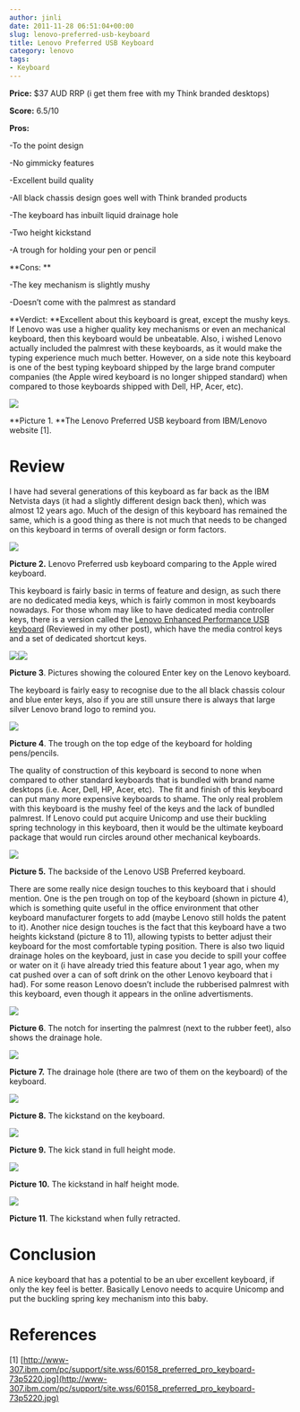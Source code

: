 ```yaml
---
author: jinli
date: 2011-11-28 06:51:04+00:00
slug: lenovo-preferred-usb-keyboard
title: Lenovo Preferred USB Keyboard
category: lenovo
tags:
- Keyboard
---
```


**Price:** $37 AUD RRP (i get them free with my Think branded desktops)

**Score:** 6.5/10

**Pros:**

-To the point design

-No gimmicky features

-Excellent build quality

-All black chassis design goes well with Think branded products

-The keyboard has inbuilt liquid drainage hole

-Two height kickstand

-A trough for holding your pen or pencil

**Cons: **

-The key mechanism is slightly mushy

-Doesn’t come with the palmrest as standard

**Verdict: **Excellent about this keyboard is great, except the mushy keys. If Lenovo was use a higher quality key mechanisms or even an mechanical keyboard, then this keyboard would be unbeatable. Also, i wished Lenovo actually included the palmrest with these keyboards, as it would make the typing experience much much better. However, on a side note this keyboard is one of the best typing keyboard shipped by the large brand computer companies (the Apple wired keyboard is no longer shipped standard) when compared to those keyboards shipped with Dell, HP, Acer, etc).


[![](http://thinkorama.files.wordpress.com/2011/08/60158_preferred_pro_keyboard-73p5220.jpg?w=395&h=224)](http://thinkorama.files.wordpress.com/2011/08/60158_preferred_pro_keyboard-73p5220.jpg)




**Picture 1. **The Lenovo Preferred USB keyboard from IBM/Lenovo website [1].





# **Review**


I have had several generations of this keyboard as far back as the IBM Netvista days (it had a slightly different design back then), which was almost 12 years ago. Much of the design of this keyboard has remained the same, which is a good thing as there is not much that needs to be changed on this keyboard in terms of overall design or form factors.


[![](http://thinkorama.files.wordpress.com/2011/08/img_0525.jpg?w=448&h=336)](http://thinkorama.files.wordpress.com/2011/08/img_0525.jpg)




**Picture 2.** Lenovo Preferred usb keyboard comparing to the Apple wired keyboard.


This keyboard is fairly basic in terms of feature and design, as such there are no dedicated media keys, which is fairly common in most keyboards nowadays. For those whom may like to have dedicated media controller keys, there is a version called the [Lenovo Enhanced Performance USB keyboard](http://shopap.lenovo.com/SEUILibrary/controller/e/auepp/StdAffinityPortal/en_AU/catalog.workflow:item.detail?GroupID=38&Code=73P2620&current-category-id=E9ADAEB6787146E29B78400A33E7FE8A&&hide_menu_area=yes) (Reviewed in my other post), which have the media control keys and a set of dedicated shortcut keys.


[![](http://thinkorama.files.wordpress.com/2011/08/img_0526.jpg?w=448&h=336)](http://thinkorama.files.wordpress.com/2011/08/img_0526.jpg)[![](http://thinkorama.files.wordpress.com/2011/08/img_0527.jpg?w=336&h=448)](http://thinkorama.files.wordpress.com/2011/08/img_0527.jpg)




**Picture 3**. Pictures showing the coloured Enter key on the Lenovo keyboard.


The keyboard is fairly easy to recognise due to the all black chassis colour and blue enter keys, also if you are still unsure there is always that large silver Lenovo brand logo to remind you.


[![](http://thinkorama.files.wordpress.com/2011/08/img_0528.jpg?w=448&h=336)](http://thinkorama.files.wordpress.com/2011/08/img_0528.jpg)




**Picture 4**. The trough on the top edge of the keyboard for holding pens/pencils.


The quality of construction of this keyboard is second to none when compared to other standard keyboards that is bundled with brand name desktops (i.e. Acer, Dell, HP, Acer, etc).  The fit and finish of this keyboard can put many more expensive keyboards to shame. The only real problem with this keyboard is the mushy feel of the keys and the lack of bundled palmrest. If Lenovo could put acquire Unicomp and use their buckling spring technology in this keyboard, then it would be the ultimate keyboard package that would run circles around other mechanical keyboards.


[![](http://thinkorama.files.wordpress.com/2011/08/img_0529.jpg?w=448&h=336)](http://thinkorama.files.wordpress.com/2011/08/img_0529.jpg)




**Picture 5.** The backside of the Lenovo USB Preferred keyboard.




There are some really nice design touches to this keyboard that i should mention. One is the pen trough on top of the keyboard (shown in picture 4), which is something quite useful in the office environment that other keyboard manufacturer forgets to add (maybe Lenovo still holds the patent to it). Another nice design touches is the fact that this keyboard have a two heights kickstand (picture 8 to 11), allowing typists to better adjust their keyboard for the most comfortable typing position. There is also two liquid drainage holes on the keyboard, just in case you decide to spill your coffee or water on it (i have already tried this feature about 1 year ago, when my cat pushed over a can of soft drink on the other Lenovo keyboard that i had). For some reason Lenovo doesn’t include the rubberised palmrest with this keyboard, even though it appears in the online advertisments.




[![](http://thinkorama.files.wordpress.com/2011/08/img_0530.jpg?w=448&h=336)](http://thinkorama.files.wordpress.com/2011/08/img_0530.jpg)




**Picture 6**. The notch for inserting the palmrest (next to the rubber feet), also shows the drainage hole.




[![](http://thinkorama.files.wordpress.com/2011/08/img_0531.jpg?w=448&h=336)](http://thinkorama.files.wordpress.com/2011/08/img_0531.jpg)




**Picture 7.** The drainage hole (there are two of them on the keyboard) of the keyboard.





[![](http://thinkorama.files.wordpress.com/2011/08/img_0532.jpg?w=448&h=336)](http://thinkorama.files.wordpress.com/2011/08/img_0532.jpg)




**Picture 8.** The kickstand on the keyboard.




[![](http://thinkorama.files.wordpress.com/2011/08/img_0535.jpg?w=448&h=336)](http://thinkorama.files.wordpress.com/2011/08/img_0535.jpg)




**Picture 9.** The kick stand in full height mode.




[![](http://thinkorama.files.wordpress.com/2011/08/img_0533.jpg?w=448&h=336)](http://thinkorama.files.wordpress.com/2011/08/img_0533.jpg)




**Picture 10.** The kickstand in half height mode.




[![](http://thinkorama.files.wordpress.com/2011/08/img_0534.jpg?w=448&h=336)](http://thinkorama.files.wordpress.com/2011/08/img_0534.jpg)




**Picture 11**. The kickstand when fully retracted.





# Conclusion


A nice keyboard that has a potential to be an uber excellent keyboard, if only the key feel is better. Basically Lenovo needs to acquire Unicomp and put the buckling spring key mechanism into this baby.


# References


[1] [http://www-307.ibm.com/pc/support/site.wss/60158_preferred_pro_keyboard-73p5220.jpg](http://www-307.ibm.com/pc/support/site.wss/60158_preferred_pro_keyboard-73p5220.jpg)


